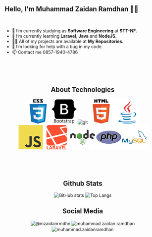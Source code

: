## Hello, I'm Muhammad Zaidan Ramdhan 👋🏻
<br>

- 🔭 I’m currently studying as **Software Engineering** at **STT-NF.**
- 🌱 I’m currently learning **Laravel**, **Java** and **NodeJS.**
- 👨‍💻 All of my projects are available at **My Repositories.**
- 🤝 I’m looking for help with a bug in my code.
- 📫 Contact me 0857-1940-4786

<br>
<br>
<br>

<div align="center">

## About Technologies
<p align="center">
  <img src="https://raw.githubusercontent.com/devicons/devicon/master/icons/css3/css3-original-wordmark.svg" alt="css3" width="80" height="80"/>
  <img src="https://raw.githubusercontent.com/devicons/devicon/master/icons/bootstrap/bootstrap-plain-wordmark.svg" alt="bootstrap" width="80" height="80"/> 
  <img src="https://www.vectorlogo.zone/logos/git-scm/git-scm-icon.svg" alt="git" width="80" height="80"/>
  <img src="https://raw.githubusercontent.com/devicons/devicon/master/icons/html5/html5-original-wordmark.svg" alt="html5" width="80" height="80"/>
  <img src="https://raw.githubusercontent.com/devicons/devicon/master/icons/java/java-original.svg" alt="java" width="80" height="80"/>
  <br>
  <img src="https://raw.githubusercontent.com/devicons/devicon/master/icons/javascript/javascript-original.svg" alt="javascript" width="80" height="80"/>
  <img src="https://raw.githubusercontent.com/devicons/devicon/master/icons/laravel/laravel-plain-wordmark.svg" alt="laravel" width="80" height="80"/>
  <img src="https://raw.githubusercontent.com/devicons/devicon/master/icons/nodejs/nodejs-original-wordmark.svg" alt="nodejs" width="80" height="80"/>
  <img src="https://raw.githubusercontent.com/devicons/devicon/master/icons/php/php-original.svg" alt="php" width="80" height="80"/> 
  <img src="https://raw.githubusercontent.com/devicons/devicon/master/icons/mysql/mysql-original-wordmark.svg" alt="mysql" width="80" height="80"/>

</p>

<br>
<br>
<br>

## Github Stats
<img src="https://github-readme-streak-stats.herokuapp.com/?user=MuhZaidanRamdhan&theme=default&hide_border=false" height="180" alt="GitHub stats"  />
<img src="https://github-readme-stats.vercel.app/api/top-langs/?username=MuhZaidanRamdhan&theme=default&show_icons=true&hide_border=false&layout=compact" height="180" alt="Top Langs"/>

## Social Media

<img align="center" src="https://raw.githubusercontent.com/rahuldkjain/github-profile-readme-generator/master/src/images/icons/Social/instagram.svg" alt="@mzaidanrmdhn" height="40" width="50" />
<img align="center" src="https://raw.githubusercontent.com/rahuldkjain/github-profile-readme-generator/master/src/images/icons/Social/linked-in-alt.svg" alt="muhammad zaidan ramdhan" height="40" width="50" />
<img align="center" src="https://raw.githubusercontent.com/rahuldkjain/github-profile-readme-generator/master/src/images/icons/Social/facebook.svg" alt="muhammad.zaidanramdhan" height="40" width="50" />
</p>
  

</div>
